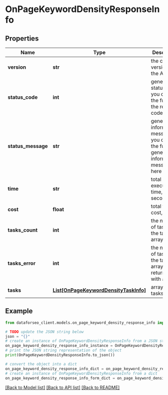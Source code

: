 # OnPageKeywordDensityResponseInfo


## Properties

Name | Type | Description | Notes
------------ | ------------- | ------------- | -------------
**version** | **str** | the current version of the API | [optional] 
**status_code** | **int** | general status code you can find the full list of the response codes here | [optional] 
**status_message** | **str** | general informational message you can find the full list of general informational messages here | [optional] 
**time** | **str** | total execution time, seconds | [optional] 
**cost** | **float** | total tasks cost, USD | [optional] 
**tasks_count** | **int** | the number of tasks in the tasks array | [optional] 
**tasks_error** | **int** | the number of tasks in the tasks array returned with an error | [optional] 
**tasks** | [**List[OnPageKeywordDensityTaskInfo]**](OnPageKeywordDensityTaskInfo.md) | array of tasks | [optional] 

## Example

```python
from dataforseo_client.models.on_page_keyword_density_response_info import OnPageKeywordDensityResponseInfo

# TODO update the JSON string below
json = "{}"
# create an instance of OnPageKeywordDensityResponseInfo from a JSON string
on_page_keyword_density_response_info_instance = OnPageKeywordDensityResponseInfo.from_json(json)
# print the JSON string representation of the object
print(OnPageKeywordDensityResponseInfo.to_json())

# convert the object into a dict
on_page_keyword_density_response_info_dict = on_page_keyword_density_response_info_instance.to_dict()
# create an instance of OnPageKeywordDensityResponseInfo from a dict
on_page_keyword_density_response_info_form_dict = on_page_keyword_density_response_info.from_dict(on_page_keyword_density_response_info_dict)
```
[[Back to Model list]](../README.md#documentation-for-models) [[Back to API list]](../README.md#documentation-for-api-endpoints) [[Back to README]](../README.md)


